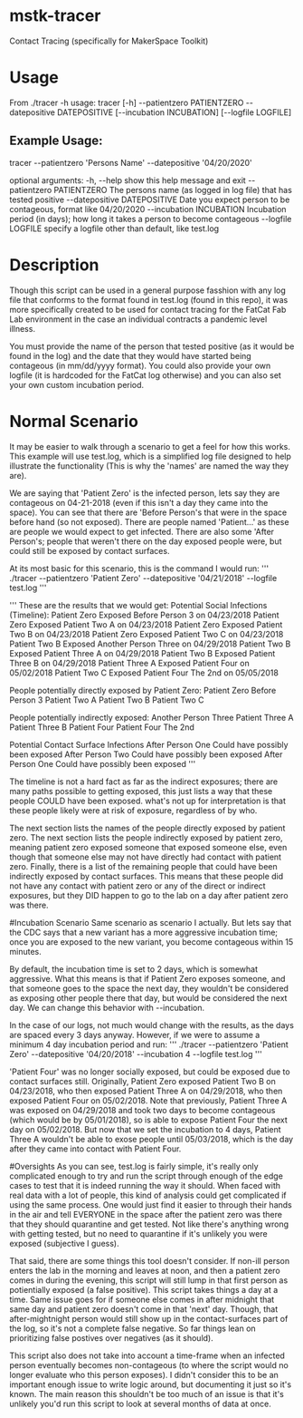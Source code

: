 # mstk-tracer
Contact Tracing (specifically for MakerSpace Toolkit)

# Usage
From ./tracer -h
usage: tracer [-h] --patientzero PATIENTZERO --datepositive DATEPOSITIVE [--incubation INCUBATION] [--logfile LOGFILE]

Example Usage:
--------------------------------
tracer --patientzero 'Persons Name' --datepositive '04/20/2020'

optional arguments:
-h, --help            show this help message and exit
--patientzero PATIENTZERO
                        The persons name (as logged in log file) that has tested positive
--datepositive DATEPOSITIVE
                        Date you expect person to be contageous, format like 04/20/2020
--incubation INCUBATION
                        Incubation period (in days); how long it takes a person to become contageous
--logfile LOGFILE     specify a logfile other than default, like test.log
  
# Description
Though this script can be used in a general purpose fasshion with any log file that conforms to the format found in test.log (found in this repo), it was more specifically created to be used for contact tracing for the FatCat Fab Lab environment in the case an individual contracts a pandemic level illness.

You must provide the name of the person that tested positive (as it would be found in the log) and the date that they would have started being contageous (in mm/dd/yyyy format). You could also provide your own logfile (it is hardcoded for the FatCat log otherwise) and you can also set your own custom incubation period.

# Normal Scenario
It may be easier to walk through a scenario to get a feel for how this works. This example will use test.log, which is a simplified log file designed to help illustrate the functionality (This is why the 'names' are named the way they are).

We are saying that 'Patient Zero' is the infected person, lets say they are contageous on 04-21-2018 (even if this isn't a day they came into the space). You can see that there are 'Before Person's that were in the space before hand (so not exposed). There are people named 'Patient...' as these are people we would expect to get infected. There are also some 'After Person's; people that weren't there on the day exposed people were, but could still be exposed by contact surfaces.

At its most basic for this scenario, this is the command I would run:
'''
./tracer --patientzero 'Patient Zero' --datepositive '04/21/2018' --logfile test.log
'''

'''
These are the results that we would get:
Potential Social Infections (Timeline):
Patient Zero Exposed Before Person 3 on 04/23/2018
Patient Zero Exposed Patient Two A on 04/23/2018
Patient Zero Exposed Patient Two B on 04/23/2018
Patient Zero Exposed Patient Two C on 04/23/2018
Patient Two B Exposed Another Person Three on 04/29/2018
Patient Two B Exposed Patient Three A on 04/29/2018
Patient Two B Exposed Patient Three B on 04/29/2018
Patient Three A Exposed Patient Four on 05/02/2018
Patient Two C Exposed Patient Four The 2nd on 05/05/2018

People potentially directly exposed by Patient Zero:
Patient Zero
Before Person 3
Patient Two A
Patient Two B
Patient Two C

People potentially indirectly exposed:
Another Person Three
Patient Three A
Patient Three B
Patient Four
Patient Four The 2nd

Potential Contact Surface Infections
After Person One Could have possibly been exposed
After Person Two Could have possibly been exposed
After Person One Could have possibly been exposed
'''

The timeline is not a hard fact as far as the indirect exposures; there are many paths possible to getting exposed, this just lists a way that these people COULD have been exposed. what's not up for interpretation is that these people likely were at risk of exposure, regardless of by who.

The next section lists the names of the people directly exposed by patient zero.
The next section lists the people indirectly exposed by patient zero, meaning patient zero exposed someone that exposed someone else, even though that someone else may not have directly had contact with patient zero.
Finally, there is a list of the remaining people that could have been indirectly exposed by contact surfaces. This means that these people did not have any contact with patient zero or any of the direct or indirect exposures, but they DID happen to go to the lab on a day after patient zero was there.

#Incubation Scenario
Same scenario as scenario I actually. But lets say that the CDC says that a new variant has a more aggressive incubation time; once you are exposed to the new variant, you become contageous within 15 minutes.

By default, the incubation time is set to 2 days, which is somewhat aggressive. What this means is that if Patient Zero exposes someone, and that someone goes to the space the next day, they wouldn't be considered as exposing other people there that day, but would be considered the next day. We can change this behavior with --incubation.

In the case of our logs, not much would change with the results, as the days are spaced every 3 days anyway. However, if we were to assume a minimum 4 day incubation period and run:
'''
./tracer --patientzero 'Patient Zero' --datepositive '04/20/2018' --incubation 4 --logfile test.log
'''

'Patient Four' was no longer socially exposed, but could be exposed due to contact surfaces still. Originally, Patient Zero exposed Patient Two B on 04/23/2018, who then exposed Patient Three A on 04/29/2018, who then exposed Patient Four on 05/02/2018. Note that previously, Patient Three A was exposed on 04/29/2018 and took two days to become contageous (which would be by 05/01/2018), so is able to expose Patient Four the next day on 05/02/2018. But now that we set the incubation to 4 days, Patient Three A wouldn't be able to exose people until 05/03/2018, which is the day after they came into contact with Patient Four.

#Oversights
As you can see, test.log is fairly simple, it's really only complicated enough to try and run the script through enough of the edge cases to test that it is indeed running the way it should. When faced with real data with a lot of people, this kind of analysis could get complicated if using the same process. One would just find it easier to through their hands in the air and tell EVERYONE in the space after the patient zero was there that they should quarantine and get tested. Not like there's anything wrong with getting tested, but no need to quarantine if it's unlikely you were exposed (subjective I guess).

That said, there are some things this tool doesn't consider. If non-ill person enters the lab in the morning and leaves at noon, and then a patient zero comes in during the evening, this script will still lump in that first person as potientially exposed (a false positive). This script takes things a day at a time. Same issue goes for if someone else comes in after midnight that same day and patient zero doesn't come in that 'next' day. Though, that after-mightnight person would still show up in the contact-surfaces part of the log, so it's not a complete false negative. So far things lean on prioritizing false postives over negatives (as it should).

This script also does not take into account a time-frame when an infected person eventually becomes non-contageous (to where the script would no longer evaluate who this person exposes). I didn't consider this to be an important enough issue to write logic around, but documenting it just so it's known. The main reason this shouldn't be too much of an issue is that it's unlikely you'd run this script to look at several months of data at once.
